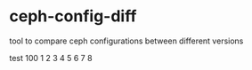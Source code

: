 # ceph-config-diff
tool to compare ceph configurations between different versions

test 100 1 2 3 4 5 6 7 8
 
